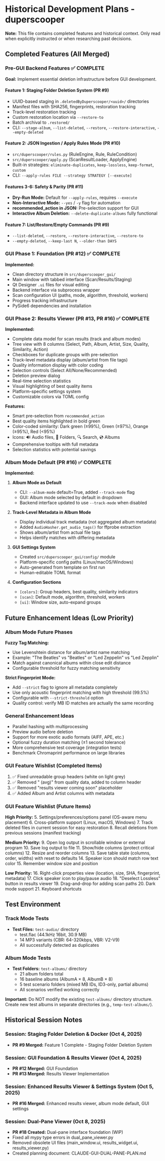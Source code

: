 # Historical Development Plans - duperscooper

**Note:** This file contains completed features and historical context. Only read when explicitly instructed or when researching past decisions.

## Completed Features (All Merged)

### Pre-GUI Backend Features ✅ COMPLETE

**Goal:** Implement essential deletion infrastructure before GUI development.

#### Feature 1: Staging Folder Deletion System (PR #9)
- UUID-based staging in `.deletedByDuperscooper/<uuid>/` directories
- Manifest files with SHA256, fingerprints, restoration tracking
- Track-level restoration tracking
- Custom restoration location via `--restore-to`
- Batch archival to `.restored/`
- CLI: `--stage-album`, `--list-deleted`, `--restore`, `--restore-interactive`, `--empty-deleted`

#### Feature 2: JSON Ingestion / Apply Rules Mode (PR #10)
- `src/duperscooper/rules.py` (RuleEngine, Rule, RuleCondition)
- `src/duperscooper/apply.py` (ScanResultLoader, ApplyEngine)
- Built-in strategies: `eliminate-duplicates`, `keep-lossless`, `keep-format`, `custom`
- CLI: `--apply-rules FILE --strategy STRATEGY [--execute]`

#### Features 3-6: Safety & Parity (PR #11)
- **Dry-Run Mode:** Default for `--apply-rules`, requires `--execute`
- **Non-Interactive Mode:** `--yes` / `-y` flag for automation
- **recommended_action in JSON:** Pre-selection support for GUI
- **Interactive Album Deletion:** `--delete-duplicate-albums` fully functional

#### Feature 7: List/Restore/Empty Commands (PR #9)
- `--list-deleted`, `--restore`, `--restore-interactive`, `--restore-to`
- `--empty-deleted`, `--keep-last N`, `--older-than DAYS`

### GUI Phase 1: Foundation (PR #12) ✅ COMPLETE

**Implemented:**
- Clean directory structure in `src/duperscooper_gui/`
- Main window with tabbed interface (Scan/Results/Staging)
- Qt Designer `.ui` files for visual editing
- Backend interface via subprocess wrapper
- Scan configuration UI (paths, mode, algorithm, threshold, workers)
- Progress tracking infrastructure
- PySide6 dependencies and installation

### GUI Phase 2: Results Viewer (PR #13, PR #16) ✅ COMPLETE

**Implemented:**
- Complete data model for scan results (track and album modes)
- Tree view with 8 columns (Select, Path, Album, Artist, Size, Quality, Similarity, Action)
- Checkboxes for duplicate groups with pre-selection
- Track-level metadata display (album/artist from file tags)
- Quality information display with color coding
- Selection controls (Select All/None/Recommended)
- Deletion preview dialog
- Real-time selection statistics
- Visual highlighting of best quality items
- Platform-specific settings system
- Customizable colors via TOML config

**Features:**
- Smart pre-selection from `recommended_action`
- Best quality items highlighted in bold green
- Color-coded similarity: Dark green (≥99%), Green (≥97%), Orange (≥95%), Red (<95%)
- Icons: 🔊 Audio files, 📁 Folders, 🔍 Search, 💿 Albums
- Comprehensive tooltips with full metadata
- Selection statistics with potential savings

### Album Mode Default (PR #16) ✅ COMPLETE

**Implemented:**
1. **Album Mode as Default**
   - CLI: `--album-mode` default=True, added `--track-mode` flag
   - GUI: Album mode selected by default in dropdown
   - Backend interface updated to use `--track-mode` when disabled

2. **Track-Level Metadata in Album Mode**
   - Display individual track metadata (not aggregated album metadata)
   - Added `AudioHasher.get_audio_tags()` for ffprobe extraction
   - Shows album/artist from actual file tags
   - Helps identify matches with differing metadata

3. **GUI Settings System**
   - Created `src/duperscooper_gui/config/` module
   - Platform-specific config paths (Linux/macOS/Windows)
   - Auto-generated from template on first run
   - Human-editable TOML format

4. **Configuration Sections**
   - `[colors]`: Group headers, best quality, similarity indicators
   - `[scan]`: Default mode, algorithm, threshold, workers
   - `[ui]`: Window size, auto-expand groups

## Future Enhancement Ideas (Low Priority)

### Album Mode Future Phases

**Fuzzy Tag Matching:**
- Use Levenshtein distance for album/artist name matching
- Example: "The Beatles" vs "Beatles" or "Led Zeppelin" vs "Led Zepplin"
- Match against canonical albums within close edit distance
- Configurable threshold for fuzzy matching sensitivity

**Strict Fingerprint Mode:**
- Add `--strict` flag to ignore all metadata completely
- Use only acoustic fingerprint matching with high threshold (99.5%)
- Configurable with `--strict-threshold` option
- Quality control: verify MB ID matches are actually the same recording

### General Enhancement Ideas

- Parallel hashing with multiprocessing
- Preview audio before deletion
- Support for more exotic audio formats (AIFF, APE, etc.)
- Optional fuzzy duration matching (±1 second tolerance)
- More comprehensive test coverage (integration tests)
- Benchmark Chromaprint performance on large libraries

### GUI Feature Wishlist (Completed Items)

1. ✅ Fixed unreadable group headers (white on light grey)
2. ✅ Removed " (avg)" from quality data, added to column header
3. ✅ Removed "results viewer coming soon" placeholder
4. ✅ Added Album and Artist columns with metadata

### GUI Feature Wishlist (Future Items)

**High Priority:**
5. Settings/preferences/options panel (OS-aware menu placement)
6. Cross-platform support (Linux, macOS, Windows)
7. Track deleted files in current session for easy restoration
8. Recall deletions from previous sessions (manifest tracking)

**Medium Priority:**
9. Open log output in scrollable window or external program
10. Save log output to file
11. Show/hide columns (protect critical columns)
12. Resize and reorder columns
13. Save table state (columns, order, widths) with reset to defaults
14. Speaker icon should match row text color
15. Remember window size and position

**Low Priority:**
16. Right-click properties view (location, size, SHA, fingerprint, metadata)
17. Click speaker icon to play/pause audio
18. "Deselect Lossless" button in results viewer
19. Drag-and-drop for adding scan paths
20. Dark mode support
21. Keyboard shortcuts

## Test Environment

### Track Mode Tests
- **Test Files:** `test-audio/` directory
  - test.flac (44.1kHz 16bit, 30.9 MB)
  - 14 MP3 variants (CBR: 64-320kbps, VBR: V2-V9)
  - All successfully detected as duplicates

### Album Mode Tests
- **Test Folders:** `test-albums/` directory
  - 21 album folders total
  - 16 baseline albums (AlbumA × 8, AlbumB × 8)
  - 5 test scenario folders (mixed MB IDs, ID3-only, partial albums)
  - All scenarios verified working correctly

**Important:** Do NOT modify the existing `test-albums/` directory structure. Create new test albums in separate directories (e.g., `temp-test-albums/`).

## Historical Session Notes

### Session: Staging Folder Deletion & Docker (Oct 4, 2025)
- **PR #9 Merged:** Feature 1 Complete - Staging Folder Deletion System

### Session: GUI Foundation & Results Viewer (Oct 4, 2025)
- **PR #12 Merged:** GUI Foundation
- **PR #13 Merged:** Results Viewer Implementation

### Session: Enhanced Results Viewer & Settings System (Oct 5, 2025)
- **PR #16 Merged:** Enhanced results viewer, album mode default, GUI settings

### Session: Dual-Pane Viewer (Oct 8, 2025)
- **PR #18 Created:** Dual-pane interface foundation (WIP)
- Fixed all mypy type errors in dual_pane_viewer.py
- Removed obsolete UI files (main_window.ui, results_widget.ui, results_viewer.py)
- Created planning document: CLAUDE-GUI-DUAL-PANE-PLAN.md
